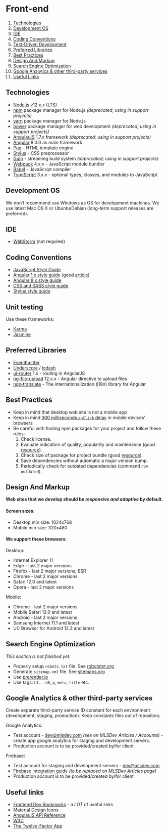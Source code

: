 # Front-end

1. [Technologies](#technologies)
1. [Development OS](#development-os)
1. [IDE](#ide)
1. [Coding Conventions](#coding-conventions)
1. [Test-Driven Development](#test-driven-development)
1. [Preferred Libraries](#preferred-libraries)
1. [Best Practices](#best-practices)
1. [Design And Markup](#design-and-markup)
1. [Search Engine Optimization](#search-engine-optimization)
1. [Google Analytics & other third-party services](#google-analytics--other-third-party-services)
1. [Useful Links](#useful-links)


## Technologies

* [Node.js](https://nodejs.org/en) v12.x.x (LTS)
* [npm](https://www.npmjs.com) package manager for Node.js _(deprecated; using in support projects)_
* [yarn](https://yarnpkg.com/) package manager for Node.js
* [bower](http://bower.io) package manager for web development _(deprecated; using in support projects)_
* [AngularJS](https://angularjs.org) 1.7.х framework _(deprecated; using in support projects)_
* [Angular](https://angular.io/) 8.0.0 as main framework
* [Pug](https://pugjs.org) - HTML template engine
* [Stylus](http://stylus-lang.com/) - CSS preprocessor
* [Gulp](http://gulpjs.com) - streaming build system _(deprecated; using in support projects)_
* [Webpack](https://webpack.js.org/) 4.x.x - JavaScript module bundler
* [Babel](https://babeljs.io/) - JavaScript compiler
* [TypeScript](https://www.typescriptlang.org/) 3.x.x - optional types, classes, and modules to JavaScript


## Development OS

We don’t recommend use Windows as OS for development machines. We use latest Mac OS X or Ubuntu/Debian (long-term support releases are preferred).


## IDE

* [WebStorm](https://www.jetbrains.com/webstorm) (not required)


## Coding Conventions

* [JavaScript Style Guide](https://github.com/airbnb/javascript)
* [Angular 1.x style guide](https://github.com/rwwagner90/angular-styleguide-es6) (good [article](https://www.sitepoint.com/writing-angularjs-apps-using-es6/))
* [Angular 8.x style guide](https://angular.io/docs/ts/latest/guide/style-guide.html)
* [CSS and SASS style guide](https://github.com/airbnb/css)
* [Stylus style guide](https://github.com/skyout/stylus-styleguide)


## Unit testing

Use these frameworks:
* [Karma](http://karma-runner.github.io)
* [Jasmine](http://jasmine.github.io)


## Preferred Libraries

* [EventEmitter](https://github.com/Olical/EventEmitter)
* [Underscore](http://underscorejs.org) / [lodash](https://lodash.com)
* [ui-router](https://ui-router.github.io/ng1/) 1.x - routing in AngularJS
* [ng-file-upload](https://github.com/danialfarid/ng-file-upload) 12.x.x - Angular directive to upload files
* [ngx-translate](http://www.ngx-translate.com) - The internationalization (i18n) library for Angular


## Best Practices

* Keep in mind that desktop web site is not a mobile app
* Keep in mind [300 milliseconds `onClick` delay](http://www.sitepoint.com/5-ways-prevent-300ms-click-delay-mobile-devices) in mobile devices' browsers
* Be careful with finding npm packages for your project and follow these rules:
  1. Check license.
  2. Evaluate indicators of quality, popularity and maintenance (good [resource](https://npms.io)).
  3. Check size of package for project bundle (good [resource](https://bundlephobia.com/)).
  4. Save dependencies without automatic a major version bump.
  5. Periodically check for outdated dependencies (command `npm outdated`).


## Design And Markup

__Web sites that we develop should be *responsive and adaptive* by default.__

#### Screen sizes:
* Desktop min size: 1024x768
* Mobile min size: 320x480

#### We support these browsers:
Desktop:
* Internet Explorer 11
* Edge - last 2 major versions
* Firefox - last 2 major versions, ESR
* Chrome - last 2 major versions
* Safari 12.0 and latest
* Opera - last 2 major versions

Mobile:
* Chrome - last 2 major versions
* Mobile Safari 12.0 and latest
* Android - last 2 major versions
* Samsung Internet 11.1 and latest
* UC Browser for Android 12.3 and latest


## Search Engine Optimization

_This section is not finished yet._

* Properly setup `robots.txt` file. See [robotstxt.org](http://www.robotstxt.org)
* Generate `sitemap.xml` file. See [sitemaps.org](https://www.sitemaps.org)
* Use [prerender.io](https://prerender.io)
* Use tags: `h1...h6`, `p`, `meta`, `title` etc.


## Google Analytics & other third-party services

Create separate third-party service ID constant for each environment (development, staging, production).
Keep constants files out of repository.

Google Analytics:
* Test account - dev@mlsdev.com _(see on MLSDev Articles / Accounts)_ - create app google analytics for staging and development servers.
* Production account is to be provided/created by/for client

Firebase:
* Test account for staging and development servers - dev@mlsdev.com
* [Firebase integration guide](https://docs.google.com/document/d/1qobl-BeepjCSQz8AxA8EpMsSiAnx4vX86CDc-NZSjJE) _(to be replaced on MLSDev Articles page)_
* Production account is to be provided/created by/for client

## Useful links

* [Frontend Dev Bookmarks](https://github.com/dypsilon/frontend-dev-bookmarks) - a _LOT_ of useful links
* [Material Design Icons](https://material.io/resources/icons)
* [AngularJS API Reference](https://docs.angularjs.org/api)
* [W3C](http://w3.org)
* [The Twelve-Factor App](http://12factor.net/)
